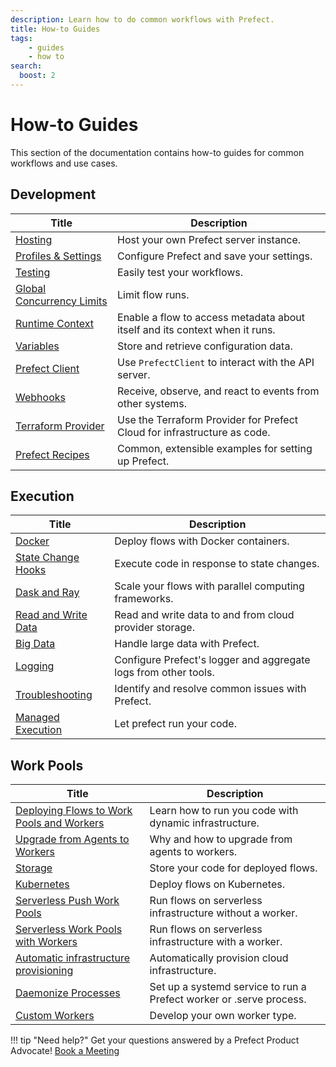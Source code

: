 ```yaml
---
description: Learn how to do common workflows with Prefect.
title: How-to Guides
tags:
    - guides
    - how to
search:
  boost: 2
---
```


# How-to Guides

This section of the documentation contains how-to guides for common workflows and use cases.

## Development

| Title                                                  | Description                                                                                        |
| -------------------------------------------------------- | -------------------------------------------------------------------------------------------------- |
| [Hosting](/guides/host/) | Host your own Prefect server instance. |
| [Profiles & Settings](/guides/settings/) | Configure Prefect and save your settings. |
| [Testing](/guides/testing/) | Easily test your workflows. |
| [Global Concurrency Limits](/guides/global-concurrency-limits/) | Limit flow runs. |
| [Runtime Context](/guides/runtime-context/) | Enable a flow to access metadata about itself and its context when it runs.  |
| [Variables](/guides/variables/) | Store and retrieve configuration data. |
| [Prefect Client](/guides/using-the-client/) | Use `PrefectClient` to interact with the API server. |
| [Webhooks](/guides/webhooks/) | Receive, observe, and react to events from other systems. |
| [Terraform Provider](https://registry.terraform.io/providers/PrefectHQ/prefect/latest/docs/guides/getting-started) | Use the Terraform Provider for Prefect Cloud for infrastructure as code. |
| [Prefect Recipes](/recipes/recipes/) |  Common, extensible examples for setting up Prefect. |

## Execution

| Title                                                  | Description                                                                                        |
| -------------------------------------------------------- | -------------------------------------------------------------------------------------------------- |
| [Docker](/guides/docker/) | Deploy flows with Docker containers. |
| [State Change Hooks](/guides/state-change-hooks/) | Execute code in response to state changes. |
| [Dask and Ray](/guides/dask-ray-task-runners/) | Scale your flows with parallel computing frameworks. |
| [Read and Write Data](/guides/moving-data/) | Read and write data to and from cloud provider storage. |
| [Big Data](/guides/big-data/) | Handle large data with Prefect. |
| [Logging](/guides/logs/) | Configure Prefect's logger and aggregate logs from other tools. |
| [Troubleshooting](/guides/troubleshooting/) | Identify and resolve common issues with Prefect. |
| [Managed Execution](/guides/managed-execution/) | Let prefect run your code. |

## Work Pools

| Title                                                  | Description                                                                                        |
| -------------------------------------------------------- | -------------------------------------------------------------------------------------------------- |
| [Deploying Flows to Work Pools and Workers](/guides/prefect-deploy/) | Learn how to run you code with dynamic infrastructure. |
| [Upgrade from Agents to Workers](/guides/upgrade-guide-agents-to-workers/) | Why and how to upgrade from agents to workers. |
| [Storage](/guides/deployment/storage-guide/) | Store your code for deployed flows. |
| [Kubernetes](/guides/deployment/kubernetes/) | Deploy flows on Kubernetes. |
| [Serverless Push Work Pools](/guides/deployment/push-work-pools/) | Run flows on serverless infrastructure without a worker. |
| [Serverless Work Pools with Workers](/guides/deployment/serverless-workers/) | Run flows on serverless infrastructure with a worker. |
| [Automatic infrastructure provisioning](/guides/deployment/auto-infra/) | Automatically provision cloud infrastructure. |
| [Daemonize Processes](/guides/deployment/daemonize/) | Set up a systemd service to run a Prefect worker or .serve process. |
| [Custom Workers](/guides/deployment/developing-a-new-worker-type/) | Develop your own worker type. |

!!! tip "Need help?"
    Get your questions answered by a Prefect Product Advocate! [Book a Meeting](https://calendly.com/prefect-experts/prefect-product-advocates?utm_campaign=prefect_docs_cloud&utm_content=prefect_docs&utm_medium=docs&utm_source=docs)
